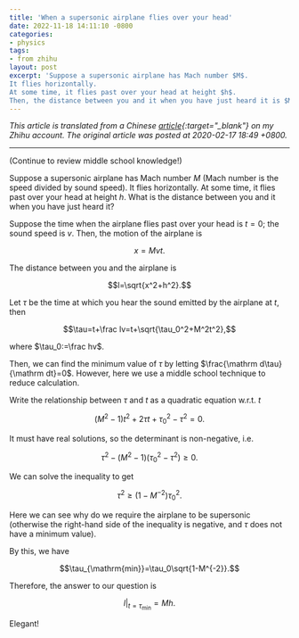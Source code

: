 ```yaml
---
title: 'When a supersonic airplane flies over your head'
date: 2022-11-18 14:11:10 -0800
categories:
- physics
tags:
- from zhihu
layout: post
excerpt: 'Suppose a supersonic airplane has Mach number $M$.
It flies horizontally.
At some time, it flies past over your head at height $h$.
Then, the distance between you and it when you have just heard it is $Mh$.'
---
```


*This article is translated from a
Chinese [article](https://zhuanlan.zhihu.com/p/107399199){:target="_blank"} on my Zhihu account.
The original article was posted at 2020-02-17 18:49 +0800.*

---

(Continue to review middle school knowledge!)

Suppose a supersonic airplane has Mach number $M$ (Mach number is the speed divided by sound speed).
It flies horizontally.
At some time, it flies past over your head at height $h$.
What is the distance between you and it when you have just heard it?

Suppose the time when the airplane flies past over your head is $t=0$;
the sound speed is $v$.
Then, the motion of the airplane is

$$x=Mvt.$$

The distance between you and the airplane is

$$l=\sqrt{x^2+h^2}.$$

Let $\tau$ be the time at which you hear the sound emitted by the airplane at $t$, then

$$\tau=t+\frac lv=t+\sqrt{\tau_0^2+M^2t^2},$$

where $\tau_0:=\frac hv$.

Then, we can find the minimum value of $\tau$ by letting $\frac{\mathrm d\tau}{\mathrm dt}=0$.
However, here we use a middle school technique to reduce calculation.

Write the relationship between $\tau$ and $t$ as a quadratic equation w.r.t. $t$

$$\left(M^2-1\right)t^2+2\tau t+\tau_0^2-\tau^2=0.$$

It must have real solutions, so the determinant is non-negative, i.e.

$$\tau^2-\left(M^2-1\right)\left(\tau_0^2-\tau^2\right)\ge0.$$

We can solve the inequality to get

$$\tau^2\ge\left(1-M^{-2}\right)\tau_0^2.$$

Here we can see why do we require the airplane to be supersonic
(otherwise the right-hand side of the inequality is negative, and $\tau$ does not have a minimum value).

By this, we have

$$\tau_{\mathrm{min}}=\tau_0\sqrt{1-M^{-2}}.$$

Therefore, the answer to our question is

$$\left.l\right|_{t=\tau_{\mathrm{min}}}=Mh.$$

Elegant!
